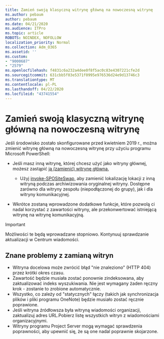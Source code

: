 ```yaml
---
title: Zamień swoją klasyczną witrynę główną na nowoczesną witrynę
ms.author: pebaum
author: pebaum
ms.date: 04/21/2020
ms.audience: ITPro
ms.topic: article
ROBOTS: NOINDEX, NOFOLLOW
localization_priority: Normal
ms.collection: Adm_O365
ms.assetid: ''
ms.custom:
- "9000687"
- "2579"
ms.openlocfilehash: f4831c6a232a4dee0f8f5ac0c83e4307221cfe2d
ms.sourcegitcommit: 631cbb5f03e5371f0995e976536d24e9d13746c3
ms.translationtype: MT
ms.contentlocale: pl-PL
ms.lasthandoff: 04/22/2020
ms.locfileid: "43741554"
---
```

# <a name="swap-your-classic-root-site-with-a-modern-site"></a>Zamień swoją klasyczną witrynę główną na nowoczesną witrynę

Jeśli środowisko zostało skonfigurowane przed kwietniem 2019 r., można zmienić witrynę główną na nowoczesną witrynę przy użyciu programu Microsoft PowerShell:

- Jeśli masz inną witrynę, której chcesz użyć jako witryny głównej, możesz zastąpić [ją (zamienić) witrynę główną.](https://docs.microsoft.com/sharepoint/modern-root-site) 
    - Użyj [invoke-SPOSiteSwap,](https://docs.microsoft.com/powershell/module/sharepoint-online/invoke-spositeswap?view=sharepoint-ps) aby zamienić lokalizację lokacji z inną witryną podczas archiwizowania oryginalnej witryny. Dostępne zarówno dla witryny zespołu (niepodłączonej do grupy), jak i dla witryny komunikacyjnej. 

- Wkrótce zostaną wprowadzone dodatkowe funkcje, które pozwolą ci nadal korzystać z zawartości witryny, ale przekonwertować istniejącą witrynę na witrynę komunikacyjną. 
>[!Important]
>Możliwości te będą wprowadzane stopniowo. Kontynuuj sprawdzanie aktualizacji w Centrum wiadomości. 

## <a name="known-issues-with-swapping-sites"></a>Znane problemy z zamianą witryn

- Witryna docelowa może zwrócić błąd "nie znaleziono" (HTTP 404) przez krótki okres czasu.
- Zawartość będzie musiała zostać ponownie zindeksowana, aby zaktualizować indeks wyszukiwania. Nie jest wymagany żaden ręczny krok - zostanie to zrobione automatycznie.
- Wszystko, co zależy od "statycznych" łączy (takich jak synchronizacja plików i pliki programu OneNote) będzie musiało zostać ręcznie poprawione.
- Jeśli witryna źródłowsza była witryną wiadomości organizacji, zaktualizuj adres URL.Pobierz listę wszystkich witryn z wiadomościami organizacyjnymi.
- Witryny programu Project Server mogą wymagać sprawdzenia poprawności, aby upewnić się, że są one nadal poprawnie skojarzone.
